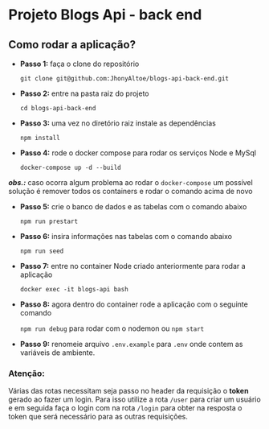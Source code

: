 # Projeto Blogs Api - back end

## Como rodar a aplicação?

- **Passo 1:** faça o clone do repositório

  `git clone git@github.com:JhonyAltoe/blogs-api-back-end.git`

- **Passo 2:** entre na pasta raiz do projeto

  `cd blogs-api-back-end`
  
- **Passo 3:** uma vez no diretório raiz instale as dependências
 
  `npm install`

- **Passo 4:** rode o docker compose para rodar os serviços Node e MySql

  `docker-compose up -d --build`

***obs.:*** caso ocorra algum problema ao rodar o `docker-compose` um possível solução é remover todos os containers e rodar o comando acima de novo

- **Passo 5:** crie o banco de dados e as tabelas com o comando abaixo

  `npm run prestart`

- **Passo 6:** insira informações nas tabelas com o comando abaixo

  `npm run seed`

- **Passo 7:** entre no container Node criado anteriormente para rodar a aplicação

  `docker exec -it blogs-api bash`

- **Passo 8:** agora dentro do container rode a aplicação com o seguinte comando

  `npm run debug` para rodar com o nodemon ou `npm start`
  
- **Passo 9:** renomeie arquivo `.env.example` para `.env` onde contem as variáveis de ambiente.

### Atenção: 
Várias das rotas necessitam seja passo no header da requisição o **token** gerado ao fazer um login. Para isso utilize a rota `/user` para criar um usuário e em seguida faça o login com na rota `/login` para obter na resposta o token que será necessário para as outras requisições.
